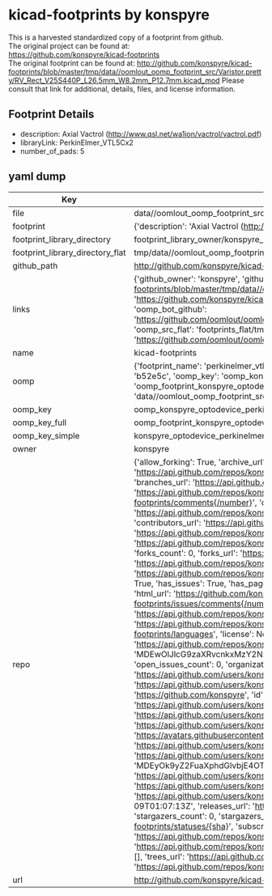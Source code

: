 # kicad-footprints by konspyre  
This is a harvested standardized copy of a footprint from github.  
The original project can be found at:  
https://github.com/konspyre/kicad-footprints  
The original footprint can be found at:
http://github.com/konspyre/kicad-footprints/blob/master/tmp/data//oomlout_oomp_footprint_src/Varistor.pretty/RV_Rect_V25S440P_L26.5mm_W8.2mm_P12.7mm.kicad_mod
Please consult that link for additional, details, files, and license information.  
## Footprint Details
* description: Axial Vactrol (http://www.qsl.net/wa1ion/vactrol/vactrol.pdf)  
* libraryLink: PerkinElmer_VTL5Cx2  
* number_of_pads: 5  
## yaml dump  
| Key | Value |  
| --- | --- |  
| file | data//oomlout_oomp_footprint_src/kicad-footprints/OptoDevice.pretty/PerkinElmer_VTL5Cx2.kicad_mod |  
| footprint | {'description': 'Axial Vactrol (http://www.qsl.net/wa1ion/vactrol/vactrol.pdf)', 'libraryLink': 'PerkinElmer_VTL5Cx2', 'number_of_pads': 5} |  
| footprint_library_directory | footprint_library_owner/konspyre_kicad-footprints |  
| footprint_library_directory_flat | tmp/data//oomlout_oomp_footprint_src/footprints_flat/konspyre_optodevice_perkinelmer_vtl5cx2/working |  
| github_path | http://github.com/konspyre/kicad-footprints/blob/master/tmp/data//oomlout_oomp_footprint_src/OptoDevice.pretty/PerkinElmer_VTL5Cx2.kicad_mod |  
| links | {'github_owner': 'konspyre', 'github_repo_name': 'kicad-footprints', 'github_src': 'http://github.com/konspyre/kicad-footprints/blob/master/tmp/data//oomlout_oomp_footprint_src/Varistor.pretty/RV_Rect_V25S440P_L26.5mm_W8.2mm_P12.7mm.kicad_mod', 'github_src_repo': 'https://github.com/konspyre/kicad-footprints', 'oomp_bot': 'tmp/data//oomlout_oomp_footprint_src/footprints/konspyre_optodevice_perkinelmer_vtl5cx2/working', 'oomp_bot_github': 'https://github.com/oomlout/oomlout_oomp_footprint_bot/tree/main/tmp/data//oomlout_oomp_footprint_src/footprints/konspyre_optodevice_perkinelmer_vtl5cx2/working', 'oomp_src_flat': 'footprints_flat/tmp/data//oomlout_oomp_footprint_src/footprints_flat/konspyre_optodevice_perkinelmer_vtl5cx2/working', 'oomp_src_flat_github': 'https://github.com/oomlout/oomlout_oomp_footprint_src/tree/main/tmp/data//oomlout_oomp_footprint_src/footprints_flat/konspyre_optodevice_perkinelmer_vtl5cx2/working'} |  
| name | kicad-footprints |  
| oomp | {'footprint_name': 'perkinelmer_vtl5cx2', 'library_name': 'optodevice', 'md5': 'b52e5ccf8e254af1e08decda46ba7508', 'md5_10': 'b52e5ccf8e', 'md5_5': 'b52e5', 'md5_6': 'b52e5c', 'oomp_key': 'oomp_konspyre_optodevice_perkinelmer_vtl5cx2', 'oomp_key_extra': 'oomp_footprint_konspyre_optodevice_perkinelmer_vtl5cx2', 'oomp_key_full': 'oomp_footprint_konspyre_optodevice_perkinelmer_vtl5cx2_b52e5c', 'oomp_key_simple': 'konspyre_optodevice_perkinelmer_vtl5cx2', 'original_filename': 'data//oomlout_oomp_footprint_src/kicad-footprints/OptoDevice.pretty/PerkinElmer_VTL5Cx2.kicad_mod', 'owner_name': 'konspyre'} |  
| oomp_key | oomp_konspyre_optodevice_perkinelmer_vtl5cx2 |  
| oomp_key_full | oomp_footprint_konspyre_optodevice_perkinelmer_vtl5cx2 |  
| oomp_key_simple | konspyre_optodevice_perkinelmer_vtl5cx2 |  
| owner | konspyre |  
| repo | {'allow_forking': True, 'archive_url': 'https://api.github.com/repos/konspyre/kicad-footprints/{archive_format}{/ref}', 'archived': False, 'assignees_url': 'https://api.github.com/repos/konspyre/kicad-footprints/assignees{/user}', 'blobs_url': 'https://api.github.com/repos/konspyre/kicad-footprints/git/blobs{/sha}', 'branches_url': 'https://api.github.com/repos/konspyre/kicad-footprints/branches{/branch}', 'clone_url': 'https://github.com/konspyre/kicad-footprints.git', 'collaborators_url': 'https://api.github.com/repos/konspyre/kicad-footprints/collaborators{/collaborator}', 'comments_url': 'https://api.github.com/repos/konspyre/kicad-footprints/comments{/number}', 'commits_url': 'https://api.github.com/repos/konspyre/kicad-footprints/commits{/sha}', 'compare_url': 'https://api.github.com/repos/konspyre/kicad-footprints/compare/{base}...{head}', 'contents_url': 'https://api.github.com/repos/konspyre/kicad-footprints/contents/{+path}', 'contributors_url': 'https://api.github.com/repos/konspyre/kicad-footprints/contributors', 'created_at': '2018-06-09T00:58:33Z', 'default_branch': 'master', 'deployments_url': 'https://api.github.com/repos/konspyre/kicad-footprints/deployments', 'description': '.pretty libraries', 'disabled': False, 'downloads_url': 'https://api.github.com/repos/konspyre/kicad-footprints/downloads', 'events_url': 'https://api.github.com/repos/konspyre/kicad-footprints/events', 'fork': False, 'forks': 0, 'forks_count': 0, 'forks_url': 'https://api.github.com/repos/konspyre/kicad-footprints/forks', 'full_name': 'konspyre/kicad-footprints', 'git_commits_url': 'https://api.github.com/repos/konspyre/kicad-footprints/git/commits{/sha}', 'git_refs_url': 'https://api.github.com/repos/konspyre/kicad-footprints/git/refs{/sha}', 'git_tags_url': 'https://api.github.com/repos/konspyre/kicad-footprints/git/tags{/sha}', 'git_url': 'git://github.com/konspyre/kicad-footprints.git', 'has_discussions': False, 'has_downloads': True, 'has_issues': True, 'has_pages': False, 'has_projects': True, 'has_wiki': True, 'homepage': '', 'hooks_url': 'https://api.github.com/repos/konspyre/kicad-footprints/hooks', 'html_url': 'https://github.com/konspyre/kicad-footprints', 'id': 136679166, 'is_template': False, 'issue_comment_url': 'https://api.github.com/repos/konspyre/kicad-footprints/issues/comments{/number}', 'issue_events_url': 'https://api.github.com/repos/konspyre/kicad-footprints/issues/events{/number}', 'issues_url': 'https://api.github.com/repos/konspyre/kicad-footprints/issues{/number}', 'keys_url': 'https://api.github.com/repos/konspyre/kicad-footprints/keys{/key_id}', 'labels_url': 'https://api.github.com/repos/konspyre/kicad-footprints/labels{/name}', 'language': None, 'languages_url': 'https://api.github.com/repos/konspyre/kicad-footprints/languages', 'license': None, 'merges_url': 'https://api.github.com/repos/konspyre/kicad-footprints/merges', 'milestones_url': 'https://api.github.com/repos/konspyre/kicad-footprints/milestones{/number}', 'mirror_url': None, 'name': 'kicad-footprints', 'network_count': 0, 'node_id': 'MDEwOlJlcG9zaXRvcnkxMzY2NzkxNjY=', 'notifications_url': 'https://api.github.com/repos/konspyre/kicad-footprints/notifications{?since,all,participating}', 'open_issues': 0, 'open_issues_count': 0, 'organization': {'avatar_url': 'https://avatars.githubusercontent.com/u/1893257?v=4', 'events_url': 'https://api.github.com/users/konspyre/events{/privacy}', 'followers_url': 'https://api.github.com/users/konspyre/followers', 'following_url': 'https://api.github.com/users/konspyre/following{/other_user}', 'gists_url': 'https://api.github.com/users/konspyre/gists{/gist_id}', 'gravatar_id': '', 'html_url': 'https://github.com/konspyre', 'id': 1893257, 'login': 'konspyre', 'node_id': 'MDEyOk9yZ2FuaXphdGlvbjE4OTMyNTc=', 'organizations_url': 'https://api.github.com/users/konspyre/orgs', 'received_events_url': 'https://api.github.com/users/konspyre/received_events', 'repos_url': 'https://api.github.com/users/konspyre/repos', 'site_admin': False, 'starred_url': 'https://api.github.com/users/konspyre/starred{/owner}{/repo}', 'subscriptions_url': 'https://api.github.com/users/konspyre/subscriptions', 'type': 'Organization', 'url': 'https://api.github.com/users/konspyre'}, 'owner': {'avatar_url': 'https://avatars.githubusercontent.com/u/1893257?v=4', 'events_url': 'https://api.github.com/users/konspyre/events{/privacy}', 'followers_url': 'https://api.github.com/users/konspyre/followers', 'following_url': 'https://api.github.com/users/konspyre/following{/other_user}', 'gists_url': 'https://api.github.com/users/konspyre/gists{/gist_id}', 'gravatar_id': '', 'html_url': 'https://github.com/konspyre', 'id': 1893257, 'login': 'konspyre', 'node_id': 'MDEyOk9yZ2FuaXphdGlvbjE4OTMyNTc=', 'organizations_url': 'https://api.github.com/users/konspyre/orgs', 'received_events_url': 'https://api.github.com/users/konspyre/received_events', 'repos_url': 'https://api.github.com/users/konspyre/repos', 'site_admin': False, 'starred_url': 'https://api.github.com/users/konspyre/starred{/owner}{/repo}', 'subscriptions_url': 'https://api.github.com/users/konspyre/subscriptions', 'type': 'Organization', 'url': 'https://api.github.com/users/konspyre'}, 'private': False, 'pulls_url': 'https://api.github.com/repos/konspyre/kicad-footprints/pulls{/number}', 'pushed_at': '2018-06-09T01:07:13Z', 'releases_url': 'https://api.github.com/repos/konspyre/kicad-footprints/releases{/id}', 'size': 5, 'ssh_url': 'git@github.com:konspyre/kicad-footprints.git', 'stargazers_count': 0, 'stargazers_url': 'https://api.github.com/repos/konspyre/kicad-footprints/stargazers', 'statuses_url': 'https://api.github.com/repos/konspyre/kicad-footprints/statuses/{sha}', 'subscribers_count': 2, 'subscribers_url': 'https://api.github.com/repos/konspyre/kicad-footprints/subscribers', 'subscription_url': 'https://api.github.com/repos/konspyre/kicad-footprints/subscription', 'svn_url': 'https://github.com/konspyre/kicad-footprints', 'tags_url': 'https://api.github.com/repos/konspyre/kicad-footprints/tags', 'teams_url': 'https://api.github.com/repos/konspyre/kicad-footprints/teams', 'temp_clone_token': None, 'topics': [], 'trees_url': 'https://api.github.com/repos/konspyre/kicad-footprints/git/trees{/sha}', 'updated_at': '2019-02-04T05:57:51Z', 'url': 'https://api.github.com/repos/konspyre/kicad-footprints', 'visibility': 'public', 'watchers': 0, 'watchers_count': 0, 'web_commit_signoff_required': False} |  
| url | http://github.com/konspyre/kicad-footprints |  

